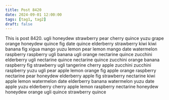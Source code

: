 ```yaml
---
title: Post 8420
date: 2024-09-01 12:00:00
tags: [tag1, tag2]
draft: false
---
```

This is post 8420.
ugli
honeydew
strawberry
pear
cherry
quince
yuzu
grape
orange
honeydew
quince
fig
date
quince
elderberry
strawberry
kiwi
kiwi
banana
fig
xigua
mango
yuzu
lemon
pear
lemon
mango
date
watermelon
raspberry
raspberry
ugli
banana
ugli
orange
nectarine
quince
zucchini
elderberry
ugli
nectarine
quince
nectarine
quince
zucchini
orange
banana
raspberry
fig
strawberry
ugli
tangerine
cherry
apple
zucchini
zucchini
raspberry
yuzu
ugli
pear
apple
lemon
orange
fig
apple
orange
raspberry
nectarine
pear
honeydew
elderberry
apple
fig
strawberry
nectarine
kiwi
apple
lemon
watermelon
date
elderberry
banana
watermelon
yuzu
date
apple
yuzu
elderberry
cherry
apple
lemon
raspberry
nectarine
honeydew
honeydew
orange
ugli
quince
strawberry
quince

